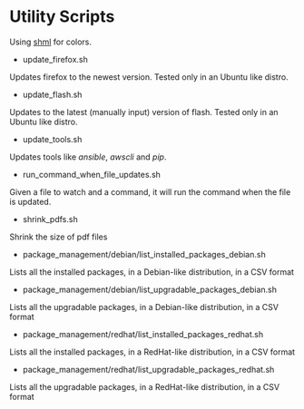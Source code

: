 # Utility Scripts

Using [shml](https://github.com/MaxCDN/shml) for colors.

- update_firefox.sh

Updates firefox to the newest version. Tested only in an Ubuntu like distro.

- update_flash.sh

Updates to the latest (manually input) version of flash. Tested only in an Ubuntu like distro.

- update_tools.sh

Updates tools like _ansible_, _awscli_ and _pip_.

- run_command_when_file_updates.sh

Given a file to watch and a command, it will run the command when the file is updated.

- shrink_pdfs.sh

Shrink the size of pdf files

- package_management/debian/list_installed_packages_debian.sh

Lists all the installed packages, in a Debian-like distribution, in a CSV format

- package_management/debian/list_upgradable_packages_debian.sh

Lists all the upgradable packages, in a Debian-like distribution, in a CSV format

- package_management/redhat/list_installed_packages_redhat.sh

Lists all the installed packages, in a RedHat-like distribution, in a CSV format

- package_management/redhat/list_upgradable_packages_redhat.sh

Lists all the upgradable packages, in a RedHat-like distribution, in a CSV format
